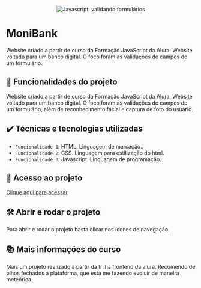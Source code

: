 <p align="center"> <img src="https://imgur.com/mIBmcEL.png" alt="Javascript: validando formulários"> </p>
  
# MoniBank

Website criado a partir de curso da Formação JavaScript da Alura. Website voltado para um banco digital. O foco foram as validações de campos de um formulário.

## 🔨 Funcionalidades do projeto

Website criado a partir de curso da Formação JavaScript da Alura. Website voltado para um banco digital. O foco foram as validações de campos de um formulário, além de reconhecimento facial e captura de foto do usuário.

## ✔️ Técnicas e tecnologias utilizadas

- `Funcionalidade 1`: HTML. Linguagem de marcação..
- `Funcionalidade 2`: CSS. Linguagem para estilização do html.
- `Funcionalidade 3`: Javascript. Linguagem de programação.

## 📁 Acesso ao projeto

[Clique aqui para acessar](https://ericksilverio00.github.io/MoniBank/)

## 🛠️ Abrir e rodar o projeto

Para abrir e rodar o projeto basta clicar nos ícones de navegação.

## 📚 Mais informações do curso

Mais um projeto realizado a partir da trilha frontend da alura. Recomendo de olhos fechados a plataforma, que está me fazendo evoluir de maneira meteórica.
